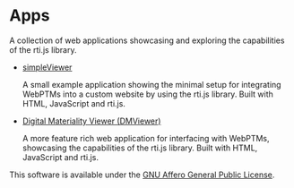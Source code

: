 # Apps #

A collection of web applications showcasing and exploring the capabilities of the rti.js library.

- [simpleViewer](simpleViewer/README.md)

    A small example application showing the minimal setup for integrating WebPTMs into a custom website by using the rti.js library.
    Built with HTML, JavaScript and rti.js.

- [Digital Materiality Viewer (DMViewer)](DMViewer/README.md)

    A more feature rich web application for interfacing with WebPTMs, showcasing the capabilities of the rti.js library.
    Built with HTML, JavaScript and rti.js.



This software is available under the [GNU Affero General Public License](http://www.gnu.org/licenses/agpl-3.0.en.html).
